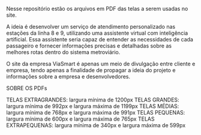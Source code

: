 Nesse repositório estão os arquivos em PDF das telas a serem usadas no site.

A ideia é desenvolver um serviço de atendimento personalizado nas estações da linha 8 e 9, utilizando uma assistente virtual com inteligência artificial. Essa assistente seria capaz de entender as necessidades de cada passageiro e fornecer informações precisas e detalhadas sobre as melhores rotas dentro do sistema metroviário.


O site da empresa ViaSmart é apenas um meio de divulgação entre cliente e empresa, tendo apenas a finalidade de propagar a ideia do projeto e informações sobre a empresa e desenvolvedores.

SOBRE OS PDFs

TELAS EXTRAGRANDES: largura mínima de 1200px
TELAS GRANDES: largura mínima de 992px e largura máxima de 1199px
TELAS MÉDIAS: largura mínima de 768px e largura máxima de 991px
TELAS PEQUENAS: largura mínima de 600px e largura máxima de 765px
TELAS EXTRAPEQUENAS: largura mínima de 340px e largura máxima de 599px
